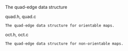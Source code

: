 The quad-edge data structure

  quad.h, quad.c
  
    The quad-edge data structure for orientable maps.
    
  oct.h, oct.c 
  
    The quad-edge data structure for non-orientable maps.
    
